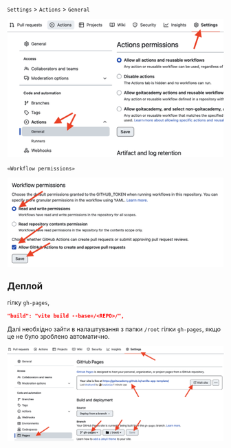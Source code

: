  `Settings` > `Actions` > `General` 

![Settings GitHub Actions permissions step 1](./assets/gh-actions-perm-1.png)

`«Workflow permissions»` 

![Settings GitHub Actions permissions step 2](./assets/gh-actions-perm-2.png)


## Деплой

 гілку `gh-pages`, 

```json
"build": "vite build --base=/<REPO>/",
```

Далі необхідно зайти в налаштування з папки `/root` гілки `gh-pages`, якщо
це не було зроблено автоматично.

![GitHub Pages settings](./assets/repo-settings.png)

